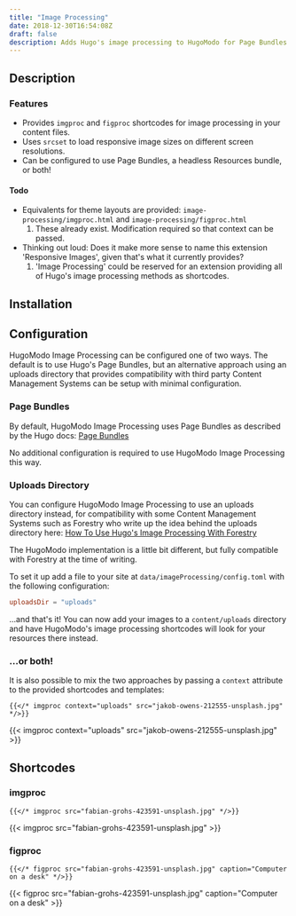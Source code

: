 ```yaml
---
title: "Image Processing"
date: 2018-12-30T16:54:08Z
draft: false
description: Adds Hugo's image processing to HugoModo for Page Bundles.
---
```

## Description

### Features

- Provides `imgproc` and `figproc` shortcodes for image processing in your content files.
- Uses `srcset` to load responsive image sizes on different screen resolutions.
- Can be configured to use Page Bundles, a headless Resources bundle, or both!

#### Todo

- Equivalents for theme layouts are provided: `image-processing/imgproc.html` and `image-processing/figproc.html`
  1. These already exist. Modification required so that context can be passed.
- Thinking out loud: Does it make more sense to name this extension 'Responsive Images', given that's what it currently provides?
  1. 'Image Processing' could be reserved for an extension providing all of Hugo's image processing methods as shortcodes.

## Installation

## Configuration

HugoModo Image Processing can be configured one of two ways. The default is to use Hugo's Page Bundles, but an alternative approach using an uploads directory that provides compatibility with third party Content Management Systems can be setup with minimal configuration.

### Page Bundles

By default, HugoModo Image Processing uses Page Bundles as described by the Hugo docs: [Page Bundles](https://gohugo.io/content-management/organization/#page-bundles)

No additional configuration is required to use HugoModo Image Processing this way.

### Uploads Directory

You can configure HugoModo Image Processing to use an uploads directory instead, for compatibility with some Content Management Systems such as Forestry who write up the idea behind the uploads directory here: [How To Use Hugo's Image Processing With Forestry](https://forestry.io/blog/how-to-use-hugo-s-image-processing-with-forestry/)

The HugoModo implementation is a little bit different, but fully compatible with Forestry at the time of writing.

To set it up add a file to your site at `data/imageProcessing/config.toml` with the following configuration:

``` toml
uploadsDir = "uploads"
```

...and that's it! You can now add your images to a `content/uploads` directory and have HugoModo's image processing shortcodes will look for your resources there instead.

### ...or both!

It is also possible to mix the two approaches by passing a `context` attribute to the provided shortcodes and templates:

``` go-html-template
{{</* imgproc context="uploads" src="jakob-owens-212555-unsplash.jpg" */>}}
```

{{< imgproc context="uploads" src="jakob-owens-212555-unsplash.jpg" >}}

## Shortcodes

### imgproc

``` go-html-template
{{</* imgproc src="fabian-grohs-423591-unsplash.jpg" */>}}
```

{{< imgproc src="fabian-grohs-423591-unsplash.jpg" >}}

### figproc

``` go-html-template
{{</* figproc src="fabian-grohs-423591-unsplash.jpg" caption="Computer on a desk" */>}}
```

{{< figproc src="fabian-grohs-423591-unsplash.jpg" caption="Computer on a desk" >}}
